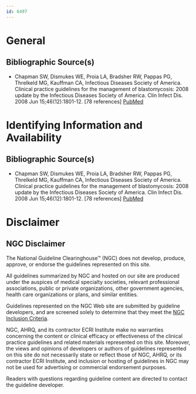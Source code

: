 ```yaml
---
id: 6497
---
```


# General

## Bibliographic Source(s)

- Chapman SW, Dismukes WE, Proia LA, Bradsher RW, Pappas PG, Threlkeld MG, Kauffman CA, Infectious Diseases Society of America. Clinical practice guidelines for the management of blastomycosis: 2008 update by the Infectious Diseases Society of America. Clin Infect Dis. 2008 Jun 15;46(12):1801-12. [78 references] [ PubMed ](http://www.ncbi.nlm.nih.gov/entrez/query.fcgi?cmd=Retrieve&db=pubmed&dopt=Abstract&list_uids=18462107)

# Identifying Information and Availability

## Bibliographic Source(s)

- Chapman SW, Dismukes WE, Proia LA, Bradsher RW, Pappas PG, Threlkeld MG, Kauffman CA, Infectious Diseases Society of America. Clinical practice guidelines for the management of blastomycosis: 2008 update by the Infectious Diseases Society of America. Clin Infect Dis. 2008 Jun 15;46(12):1801-12. [78 references] [ PubMed ](http://www.ncbi.nlm.nih.gov/entrez/query.fcgi?cmd=Retrieve&db=pubmed&dopt=Abstract&list_uids=18462107)

# Disclaimer

## NGC Disclaimer

The National Guideline Clearinghouse™ (NGC) does not develop, produce, approve, or endorse the guidelines represented on this site.

All guidelines summarized by NGC and hosted on our site are produced under the auspices of medical specialty societies, relevant professional associations, public or private organizations, other government agencies, health care organizations or plans, and similar entities.

Guidelines represented on the NGC Web site are submitted by guideline developers, and are screened solely to determine that they meet the [NGC Inclusion Criteria](/help-and-about/summaries/inclusion-criteria).

NGC, AHRQ, and its contractor ECRI Institute make no warranties concerning the content or clinical efficacy or effectiveness of the clinical practice guidelines and related materials represented on this site. Moreover, the views and opinions of developers or authors of guidelines represented on this site do not necessarily state or reflect those of NGC, AHRQ, or its contractor ECRI Institute, and inclusion or hosting of guidelines in NGC may not be used for advertising or commercial endorsement purposes.

Readers with questions regarding guideline content are directed to contact the guideline developer.

